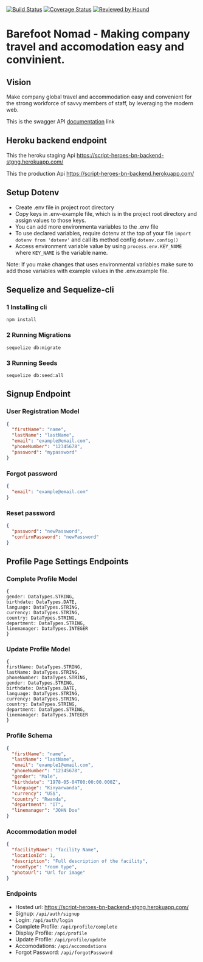 [![Build Status](https://travis-ci.org/atlp-rwanda/script-heroes-bn-backend.svg?branch=develop)](https://travis-ci.org/atlp-rwanda/script-heroes-bn-backend) [![Coverage Status](https://coveralls.io/repos/github/atlp-rwanda/script-heroes-bn-backend/badge.svg?branch=develop)](https://coveralls.io/github/atlp-rwanda/script-heroes-bn-backend?branch=develop) [![Reviewed by Hound](https://img.shields.io/badge/Reviewed_by-Hound-8E64B0.svg)](https://houndci.com)

# Barefoot Nomad - Making company travel and accomodation easy and convinient.

## Vision

Make company global travel and accommodation easy and convenient for the strong workforce of savvy members of staff, by leveraging the modern web.

This is the swagger API [documentation](https://script-heroes-bn-backend-stgng.herokuapp.com/api-docs/) link

## Heroku backend endpoint

This the heroku staging Api https://script-heroes-bn-backend-stgng.herokuapp.com/

This the production Api https://script-heroes-bn-backend.herokuapp.com/

## Setup Dotenv

- Create .env file in project root directory
- Copy keys in .env-example file, which is in the project root directory and assign values to those keys.
- You can add more environmenta variables to the .env file
- To use declared variables, require dotenv at the top of your file `import dotenv from 'dotenv'` and call its method config `dotenv.config()`
- Access environment variable value by using `process.env.KEY_NAME` where `KEY_NAME` is the variable name.

Note: If you make changes that uses environmental variables make sure to add those variables with example values in the .env.example file.

## Sequelize and Sequelize-cli

### 1 Installing cli

`npm install`

### 2 Running Migrations

`sequelize db:migrate`

### 3 Running Seeds

`sequelize db:seed:all`

## Signup Endpoint

### User Registration Model

```json
{
  "firstName": "name",
  "lastName": "lastName",
  "email": "example@email.com",
  "phoneNumber": "12345678",
  "password": "mypassword"
}
```

### Forgot password

```json
{
  "email": "example@email.com"
}
```

### Reset password

```json
{
  "password": "newPassword",
  "confirmPassword": "newPassword"
}
```

## Profile Page Settings Endpoints

### Complete Profile Model

```
{
gender: DataTypes.STRING,
birthdate: DataTypes.DATE,
language: DataTypes.STRING,
currency: DataTypes.STRING,
country: DataTypes.STRING,
department: DataTypes.STRING,
linemanager: DataTypes.INTEGER
}

```

### Update Profile Model

```
{
firstName: DataTypes.STRING,
lastName: DataTypes.STRING,
phoneNumber: DataTypes.STRING,
gender: DataTypes.STRING,
birthdate: DataTypes.DATE,
language: DataTypes.STRING,
currency: DataTypes.STRING,
country: DataTypes.STRING,
department: DataTypes.STRING,
linemanager: DataTypes.INTEGER
}

```

### Profile Schema

```json
{
  "firstName": "name",
  "lastName": "lastName",
  "email": "example1@email.com",
  "phoneNumber": "12345678",
  "gender": "Male",
  "birthdate": "1978-05-04T00:00:00.000Z",
  "language": "Kinyarwanda",
  "currency": "US$",
  "country": "Rwanda",
  "department": "IT",
  "linemanager": "JOHN Doe"
}
```

### Accommodation model

```json
{
  "facilityName": "facility Name",
  "locationId": 1,
  "description": "Full description of the facility",
  "roomType": "room type",
  "photoUrl": "Url for image"
}
```

### Endpoints

- Hosted url: https://script-heroes-bn-backend-stgng.herokuapp.com/
- Signup: `/api/auth/signup`
- Login: `/api/auth/login`
- Complete Profile: `/api/profile/complete`
- Display Profile: `/api/profile`
- Update Profile: `/api/profile/update`
- Accomodations: `/api/accomodations`
- Forgot Password: `/api/forgotPassword`
